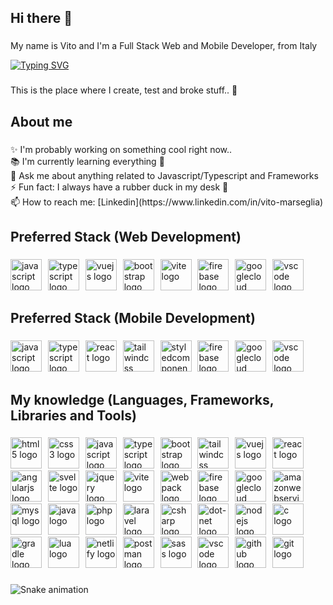 <!--
**VitoMars/VitoMars** is a ✨ _special_ ✨ repository because its `README.md` (this file) appears on your GitHub profile.

Here are some ideas to get you started:

- 🔭 I’m currently working on ...
- 🌱 I’m currently learning ...
- 👯 I’m looking to collaborate on ...
- 🤔 I’m looking for help with ...
- 💬 Ask me about ...
- 📫 How to reach me: ...
- 😄 Pronouns: ...
- ⚡ Fun fact: ...
-->

<h2 align="left">Hi there 👋</h2>

###

<p align="left">My name is Vito and I'm a Full Stack Web and Mobile Developer, from Italy</p>

<a href="https://git.io/typing-svg"><img src="https://readme-typing-svg.herokuapp.com?font=Fira+Code&pause=1000&vCenter=true&random=false&width=500&lines=Hi+there+%F0%9F%91%8B%2C+I'm+Vito;I'm+a+Full+Stack+Web+and+Mobile+Developer" alt="Typing SVG" /></a>

###

<p align="left">This is the place where I create, test and broke stuff.. 🤣</p>

###

<h2 align="left">About me</h2>

###

<p align="left">✨ I'm probably working on something cool right now..<br>📚 I'm currently learning everything 🤣<br>💬 Ask me about anything related to Javascript/Typescript and Frameworks<br>⚡ Fun fact: I always have a rubber duck in my desk 🐥<br>📫 How to reach me: [Linkedin](https://www.linkedin.com/in/vito-marseglia)</p>

###

<h2 align="left">Preferred Stack (Web Development)</h2>

###

<div align="left">
  <img src="https://skillicons.dev/icons?i=js" height="50" alt="javascript logo"  />
  <img width="2" />
  <img src="https://skillicons.dev/icons?i=ts" height="50" alt="typescript logo"  />
  <img width="2" />
  <img src="https://skillicons.dev/icons?i=vue" height="50" alt="vuejs logo"  />
  <img width="2" />
  <img src="https://skillicons.dev/icons?i=bootstrap" height="50" alt="bootstrap logo"  />
  <img width="2" />
  <img src="https://skillicons.dev/icons?i=vite" height="50" alt="vite logo"  />
  <img width="2" />
  <img src="https://skillicons.dev/icons?i=firebase" height="50" alt="firebase logo"  />
  <img width="2" />
  <img src="https://skillicons.dev/icons?i=gcp" height="50" alt="googlecloud logo"  />
  <img width="2" />
  <img src="https://skillicons.dev/icons?i=vscode" height="50" alt="vscode logo"  />
</div>

###

<h2 align="left">Preferred Stack (Mobile Development)</h2>

###

<div align="left">
  <img src="https://skillicons.dev/icons?i=js" height="50" alt="javascript logo"  />
  <img width="2" />
  <img src="https://skillicons.dev/icons?i=ts" height="50" alt="typescript logo"  />
  <img width="2" />
  <img src="https://skillicons.dev/icons?i=react" height="50" alt="react logo"  />
  <img width="2" />
  <img src="https://skillicons.dev/icons?i=tailwind" height="50" alt="tailwindcss logo"  />
  <img width="2" />
  <img src="https://skillicons.dev/icons?i=styledcomponents" height="50" alt="styledcomponents logo"  />
  <img width="2" />
  <img src="https://skillicons.dev/icons?i=firebase" height="50" alt="firebase logo"  />
  <img width="2" />
  <img src="https://skillicons.dev/icons?i=gcp" height="50" alt="googlecloud logo"  />
  <img width="2" />
  <img src="https://skillicons.dev/icons?i=vscode" height="50" alt="vscode logo"  />
</div>

###

<h2 align="left">My knowledge (Languages, Frameworks, Libraries and Tools)</h2>

###

<div align="left">
  <img src="https://skillicons.dev/icons?i=html" height="50" alt="html5 logo"  />
  <img width="2" />
  <img src="https://skillicons.dev/icons?i=css" height="50" alt="css3 logo"  />
  <img width="2" />
  <img src="https://skillicons.dev/icons?i=js" height="50" alt="javascript logo"  />
  <img width="2" />
  <img src="https://skillicons.dev/icons?i=ts" height="50" alt="typescript logo"  />
  <img width="2" />
  <img src="https://skillicons.dev/icons?i=bootstrap" height="50" alt="bootstrap logo"  />
  <img width="2" />
  <img src="https://skillicons.dev/icons?i=tailwind" height="50" alt="tailwindcss logo"  />
  <img width="2" />
  <img src="https://skillicons.dev/icons?i=vue" height="50" alt="vuejs logo"  />
  <img width="2" />
  <img src="https://skillicons.dev/icons?i=react" height="50" alt="react logo"  />
  <img width="2" />
  <img src="https://skillicons.dev/icons?i=angular" height="50" alt="angularjs logo"  />
  <img width="2" />
  <img src="https://skillicons.dev/icons?i=svelte" height="50" alt="svelte logo"  />
  <img width="2" />
  <img src="https://skillicons.dev/icons?i=jquery" height="50" alt="jquery logo"  />
  <img width="2" />
  <img src="https://skillicons.dev/icons?i=vite" height="50" alt="vite logo"  />
  <img width="2" />
  <img src="https://skillicons.dev/icons?i=webpack" height="50" alt="webpack logo"  />
  <img width="2" />
  <img src="https://skillicons.dev/icons?i=firebase" height="50" alt="firebase logo"  />
  <img width="2" />
  <img src="https://skillicons.dev/icons?i=gcp" height="50" alt="googlecloud logo"  />
  <img width="2" />
  <img src="https://skillicons.dev/icons?i=aws" height="50" alt="amazonwebservices logo"  />
  <img width="2" />
  <img src="https://skillicons.dev/icons?i=mysql" height="50" alt="mysql logo"  />
  <img width="2" />
  <img src="https://skillicons.dev/icons?i=java" height="50" alt="java logo"  />
  <img width="2" />
  <img src="https://skillicons.dev/icons?i=php" height="50" alt="php logo"  />
  <img width="2" />
  <img src="https://skillicons.dev/icons?i=laravel" height="50" alt="laravel logo"  />
  <img width="2" />
  <img src="https://skillicons.dev/icons?i=cs" height="50" alt="csharp logo"  />
  <img width="2" />
  <img src="https://skillicons.dev/icons?i=dotnet" height="50" alt="dot-net logo"  />
  <img width="2" />
  <img src="https://skillicons.dev/icons?i=nodejs" height="50" alt="nodejs logo"  />
  <img width="2" />
  <img src="https://skillicons.dev/icons?i=c" height="50" alt="c logo"  />
  <img width="2" />
  <img src="https://skillicons.dev/icons?i=gradle" height="50" alt="gradle logo"  />
  <img width="2" />
  <img src="https://skillicons.dev/icons?i=lua" height="50" alt="lua logo"  />
  <img width="2" />
  <img src="https://skillicons.dev/icons?i=netlify" height="50" alt="netlify logo"  />
  <img width="2" />
  <img src="https://skillicons.dev/icons?i=postman" height="50" alt="postman logo"  />
  <img width="2" />
  <img src="https://skillicons.dev/icons?i=sass" height="50" alt="sass logo"  />
  <img width="2" />
  <img src="https://skillicons.dev/icons?i=vscode" height="50" alt="vscode logo"  />
  <img width="2" />
  <img src="https://skillicons.dev/icons?i=github" height="50" alt="github logo"  />
  <img width="2" />
  <img src="https://skillicons.dev/icons?i=git" height="50" alt="git logo"  />
</div>

###

<img src="https://raw.githubusercontent.com/VitoMars/VitoMars/output/snake.svg" alt="Snake animation" />

###